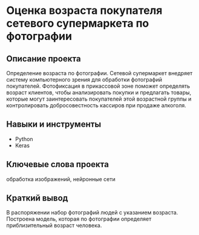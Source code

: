 # Оценка возраста покупателя сетевого супермаркета по фотографии
## Описание проекта
Определение возраста по фотографии.
Сетевой супермаркет внедряет систему компьютерного зрения для обработки фотографий покупателей. 
Фотофиксация в прикассовой зоне поможет определять возраст клиентов, чтобы анализировать покупки и предлагать товары, которые могут заинтересовать покупателей этой возрастной группы и контролировать добросовестность кассиров при продаже алкоголя.
## Навыки и инструменты
* Python
* Keras
## Ключевые слова проекта
обработка изображений, нейронные сети
## Краткий вывод
В распоряжении набор фотографий людей с указанием возраста.
Построена модель, которая по фотографии определяет приблизительный возраст человека.
